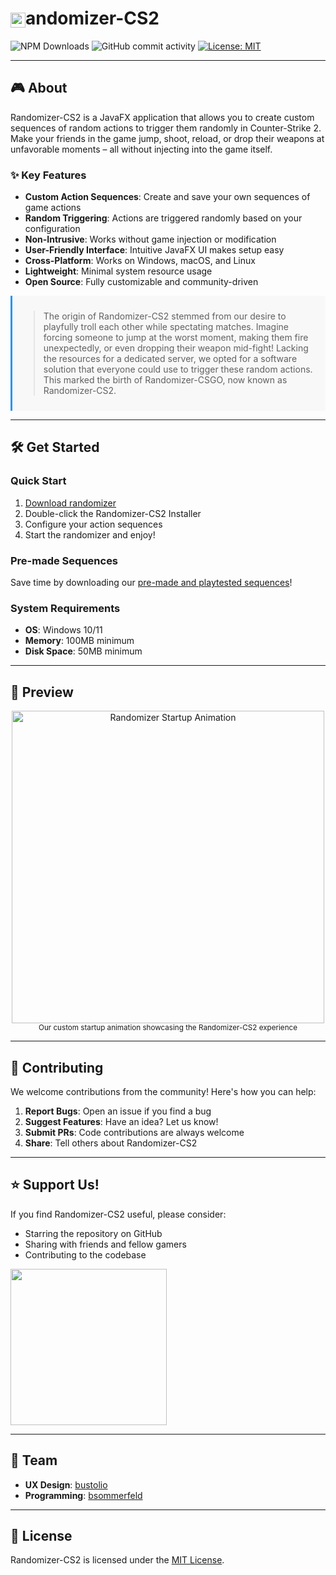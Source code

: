 # <img src="https://github.com/user-attachments/assets/ab28eba7-4b88-47b4-be10-ac4487d66e23" alt="randomizer" width="24" height="24" style="vertical-align: middle;" />andomizer-CS2

![NPM Downloads](https://img.shields.io/npm/d18m/randomizer-cs2?style=plastic)
![GitHub commit activity](https://img.shields.io/github/commit-activity/m/bsommerfeld/randomizer-cs2)
[![License: MIT](https://img.shields.io/badge/License-MIT-yellow.svg)](https://opensource.org/licenses/MIT)

---

## 🎮 About

Randomizer-CS2 is a JavaFX application that allows you to create custom sequences of random actions to trigger them
randomly in Counter-Strike 2. Make your friends in the game jump, shoot, reload, or drop their weapons at unfavorable
moments – all without injecting into the game itself.

### ✨ Key Features

* **Custom Action Sequences**: Create and save your own sequences of game actions
* **Random Triggering**: Actions are triggered randomly based on your configuration
* **Non-Intrusive**: Works without game injection or modification
* **User-Friendly Interface**: Intuitive JavaFX UI makes setup easy
* **Cross-Platform**: Works on Windows, macOS, and Linux
* **Lightweight**: Minimal system resource usage
* **Open Source**: Fully customizable and community-driven

<div style="background-color: #f8f8f8; padding: 10px; border-left: 3px solid #2196F3; margin: 10px 0;">
<p style="color: #555;">

> The origin of Randomizer-CS2 stemmed from our desire to playfully troll each other while spectating matches. Imagine
> forcing someone to jump at the worst moment, making them fire unexpectedly, or even dropping their weapon mid-fight!
> Lacking the resources for a dedicated server, we opted for a software solution that everyone could use to trigger
> these
> random actions. This marked the birth of Randomizer-CSGO, now known as Randomizer-CS2.

</p>
</div>

---

## 🛠️ Get Started

### Quick Start

1. [Download randomizer](https://github.com/bsommerfeld/randomizer-cs2/releases/tag/1.2.1)
2. Double-click the Randomizer-CS2 Installer
3. Configure your action sequences
4. Start the randomizer and enjoy!

### Pre-made Sequences

Save time by downloading
our [pre-made and playtested sequences](https://github.com/Metaphoriker/randomizer-cs2/tree/master/.randomizer/sequences)!

### System Requirements

* **OS**: Windows 10/11
* **Memory**: 100MB minimum
* **Disk Space**: 50MB minimum

---

## 📸 Preview

<p align="center">
  <img src="https://github.com/user-attachments/assets/a130ae15-ee0c-4e75-bb77-341905cadb96" alt="Randomizer Startup Animation" width=500>
  <br>
  <small>Our custom startup animation showcasing the Randomizer-CS2 experience</small>
</p>

---

## 🤝 Contributing

We welcome contributions from the community! Here's how you can help:

1. **Report Bugs**: Open an issue if you find a bug
2. **Suggest Features**: Have an idea? Let us know!
3. **Submit PRs**: Code contributions are always welcome
4. **Share**: Tell others about Randomizer-CS2

---

## ⭐ Support Us!

If you find Randomizer-CS2 useful, please consider:

* Starring the repository on GitHub
* Sharing with friends and fellow gamers
* Contributing to the codebase

<img src="https://github.com/user-attachments/assets/efffd234-5f9e-4f13-b8a3-539257139d92" width="250" height="auto" style="vertical-align: middle;">

---

## 👥 Team

* **UX Design**: [bustolio](https://www.github.com/bustolio)
* **Programming**: [bsommerfeld](https://www.github.com/bsommerfeld)

---

## 📄 License

Randomizer-CS2 is licensed under the [MIT License](LICENSE).
